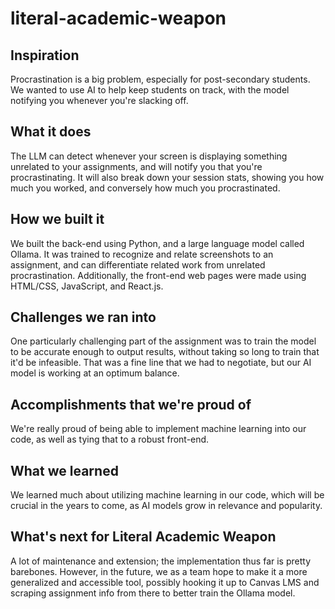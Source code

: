 # literal-academic-weapon

## Inspiration

Procrastination is a big problem, especially for post-secondary students. We wanted to use AI to help keep students on track, with the model notifying you whenever you're slacking off. 

## What it does

The LLM can detect whenever your screen is displaying something unrelated to your assignments, and will notify you that you're procrastinating. It will also break down your session stats, showing you how much you worked, and conversely how much you procrastinated.

## How we built it

We built the back-end using Python, and a large language model called Ollama. It was trained to recognize and relate screenshots to an assignment, and can differentiate related work from unrelated procrastination. Additionally, the front-end web pages were made using HTML/CSS, JavaScript, and React.js. 

## Challenges we ran into

One particularly challenging part of the assignment was to train the model to be accurate enough to output results, without taking so long to train that it'd be infeasible. That was a fine line that we had to negotiate, but our AI model is working at an optimum balance.

## Accomplishments that we're proud of

We're really proud of being able to implement machine learning into our code, as well as tying that to a robust front-end.

## What we learned

We learned much about utilizing machine learning in our code, which will be crucial in the years to come, as AI models grow in relevance and popularity.

## What's next for Literal Academic Weapon

A lot of maintenance and extension; the implementation thus far is pretty barebones. However, in the future, we as a team hope to make it a more generalized and accessible tool, possibly hooking it up to Canvas LMS and scraping assignment info from there to better train the Ollama model.
